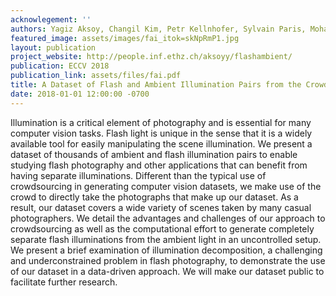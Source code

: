 ```yaml
---
acknowlegement: ''
authors: Yagiz Aksoy, Changil Kim, Petr Kellnhofer, Sylvain Paris, Mohamed Elgharib, Marc Pollefeys and Wojciech Matusik
featured_image: assets/images/fai_itok=skNpRmP1.jpg
layout: publication
project_website: http://people.inf.ethz.ch/aksoyy/flashambient/
publication: ECCV 2018
publication_link: assets/files/fai.pdf
title: A Dataset of Flash and Ambient Illumination Pairs from the Crowd
date: 2018-01-01 12:00:00 -0700
---
```


Illumination is a critical element of photography and is essential for many computer vision tasks. Flash light is unique in the sense that it is a widely available tool for easily manipulating the scene illumination. We present a dataset of thousands of ambient and flash illumination pairs to enable studying flash photography and other applications that can benefit from having separate illuminations. Different than the typical use of crowdsourcing in generating computer vision datasets, we make use of the crowd to directly take the photographs that make up our dataset. As a result, our dataset covers a wide variety of scenes taken by many casual photographers. We detail the advantages and challenges of our approach to crowdsourcing as well as the computational effort to generate completely separate flash illuminations from the ambient light in an uncontrolled setup. We present a brief examination of illumination decomposition, a challenging and underconstrained problem in flash photography, to demonstrate the use of our dataset in a data-driven approach. We will make our dataset public to facilitate further research.
